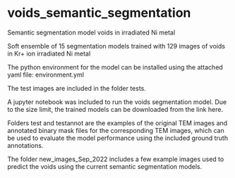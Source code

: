 # voids_semantic_segmentation
Semantic segmentation model voids in irradiated Ni metal

Soft ensemble of 15 segmentation models trained with 129 images of voids in Kr+ ion irradiated Ni metal

The python environment for the model can be installed using the attached yaml file: environment.yml

The test images are included in the folder tests.

A jupyter notebook was included to run the voids segmentation model. Due to the size limit, the trained models can be downloaded from the link here.

Folders test and testannot are the examples of the original TEM images and annotated binary mask files for the corresponding TEM images, which can be used to evaluate the model performance using the included ground truth annotations.

The folder new_images_Sep_2022 includes a few example images used to predict the voids using the current semantic segmentation models.
